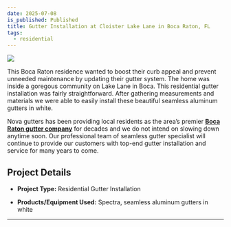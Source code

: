 ```yaml
---
date: 2025-07-08
is_published: Published
title: Gutter Installation at Cloister Lake Lane in Boca Raton, FL
tags:
  - residential
---
```

![](/media/boca-raton-residential-gutter-installation-project1.jpg)

This Boca Raton residence wanted to boost their curb appeal and prevent unneeded maintenance by updating their gutter system. The home was inside a goregous community on Lake Lane in Boca. This residential gutter installation was fairly straightforward. After gathering measurements and materials we were able to easily install these beautiful seamless aluminum gutters in white.

Nova gutters has been providing local residents as the area’s premier [**Boca Raton gutter company**](https://www.novagutter.com/) for decades and we do not intend on slowing down anytime soon. Our professional team of seamless gutter specialist will continue to provide our customers with top-end gutter installation and service for many years to come.

## Project Details

*   **Project Type:** Residential Gutter Installation
    
*   **Products/Equipment Used:** Spectra, seamless aluminum gutters in white
    

* * *